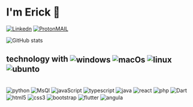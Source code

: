 # I'm Erick 👋


[![Linkedn](https://img.shields.io/badge/LinkedIn-0077B5?style=for-the-badge&logo=linkedin&logoColor=white)](https://www.linkedin.com/in/erick-dos-santos-286795203)
[![ProtonMAIL](https://img.shields.io/badge/ProtonMail-8B89CC?style=for-the-badge&logo=protonmail&logoColor=white)](ericksantos88@proton.me)

![GitHub stats](https://github-readme-stats.vercel.app/api?username=Erick88santos&show_icons=true&theme=dracula)


## technology with <img align="center" alt="windows" src="https://img.shields.io/badge/Windows-0078D6?style=for-the-badge&logo=windows&logoColor=white"/> <img align="center" alt="macOs" src="https://img.shields.io/badge/mac%20os-000000?style=for-the-badge&logo=apple&logoColor=white"/> <img align="center" alt="linux" src="https://img.shields.io/badge/Linux-FCC624?style=for-the-badge&logo=linux&logoColor=black"/> <img align="center" alt="ubunto" src="https://img.shields.io/badge/Ubuntu-E95420?style=for-the-badge&logo=ubuntu&logoColor=whit"/>


<div  alt="linguagens"style="display: inline_block"></br>

  
  <img align="center" alt="python" src="https://img.shields.io/badge/Python-14354C?style=for-the-badge&logo=python&logoColor=white"/>
  <img align="center" alt="MsQl" src="https://img.shields.io/badge/MySQL-00000F?style=for-the-badge&logo=mysql&logoColor=white"/>
  <img align="center" alt="javaScript" src="https://img.shields.io/badge/JavaScript-F7DF1E?style=for-the-badge&logo=javascript&logoColor=black"/>
  <img align="center" alt="typescript" src="https://img.shields.io/badge/TypeScript-007ACC?style=for-the-badge&logo=typescript&logoColor=white"/>
  <img align="center" alt="java" src="https://img.shields.io/badge/java-ED8B00?style=for-the-badge&logo=java&logoColor=white"/>
  <img align="center" alt="react" src="https://img.shields.io/badge/React-20232A?style=for-the-badge&logo=react&logoColor=61DAFB"/>
  <img align="center" alt="php" src="https://img.shields.io/badge/PHP-777BB4?style=for-the-badge&logo=php&logoColor=white"/>
  <img align="center" alt="Dart" src="https://img.shields.io/badge/Dart-2C2D72?style=for-the-badge&logo=dart&logoColor=white"/>

  <img align="center" alt="html5" src="https://img.shields.io/badge/HTML5-E34F26?style=for-the-badge&logo=html5&logoColor=white"/>
  <img align="center" alt="css3" src="https://img.shields.io/badge/CSS3-1572B6?style=for-the-badge&logo=css3&logoColor=white"/>
  <img align="center" alt="bootstrap" src="https://img.shields.io/badge/Bootstrap-563D7C?style=for-the-badge&logo=bootstrap&logoColor=white"/>
  <img align="center" alt="flutter" src="https://img.shields.io/badge/Flutter-02569B?style=for-the-badge&logo=flutter&logoColor=white"/>
  <img align="center" alt="angula" src="https://img.shields.io/badge/Angular-DD0031?style=for-the-badge&logo=angular&logoColor=white"/>

  
</div></br>
